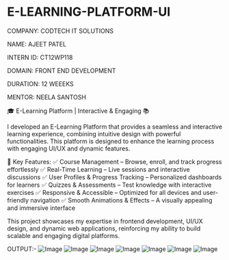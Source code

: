 # E-LEARNING-PLATFORM-UI

COMPANY: CODTECH IT SOLUTIONS

NAME: AJEET PATEL

INTERN ID: CT12WP118

DOMAIN: FRONT END DEVELOPMENT

DURATION: 12 WEEEKS

MENTOR: NEELA SANTOSH

🎓 E-Learning Platform | Interactive & Engaging 📚

I developed an E-Learning Platform that provides a seamless and interactive learning experience, combining intuitive design with powerful functionalities. This platform is designed to enhance the learning process with engaging UI/UX and dynamic features.

🌟 Key Features:
✅ Course Management – Browse, enroll, and track progress effortlessly
✅ Real-Time Learning – Live sessions and interactive discussions
✅ User Profiles & Progress Tracking – Personalized dashboards for learners
✅ Quizzes & Assessments – Test knowledge with interactive exercises
✅ Responsive & Accessible – Optimized for all devices and user-friendly navigation
✅ Smooth Animations & Effects – A visually appealing and immersive interface

This project showcases my expertise in frontend development, UI/UX design, and dynamic web applications, reinforcing my ability to build scalable and engaging digital platforms.

OUTPUT:-
![Image](https://github.com/user-attachments/assets/0df9aa54-b9ef-4ed4-8114-2056cf3f11b3)
![Image](https://github.com/user-attachments/assets/9250a4f0-704d-45e0-9a8f-c8d68d22c8dc)
![Image](https://github.com/user-attachments/assets/d8a8159f-a508-414e-91a4-7553c7f4020a)
![Image](https://github.com/user-attachments/assets/d46bbf35-508e-4594-986a-bc34226ab3ee)
![Image](https://github.com/user-attachments/assets/35d48570-a736-4d13-b60f-4ee67cc4d923)
![Image](https://github.com/user-attachments/assets/e26a47bc-b822-4831-916d-4dd88a94b0ab)
![Image](https://github.com/user-attachments/assets/1f180417-6a3c-4cca-ae78-dd6fe0c01d45)
